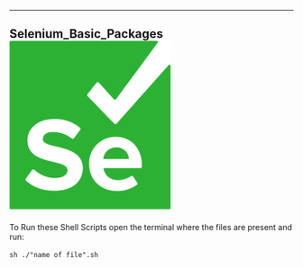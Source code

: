 ---
## Selenium_Basic_Packages  ![img.png](img.png)


To Run these Shell Scripts
open the terminal where the files are present and run:

`sh ./"name of file".sh`
